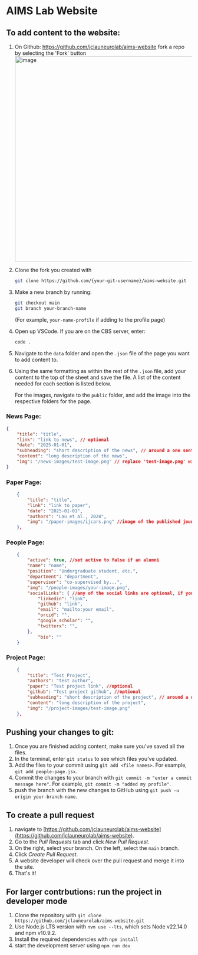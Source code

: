# AIMS Lab Website

## To add content to the website:

1. On Github: https://github.com/jclauneurolab/aims-website fork a repo by selecting the 'Fork' button
   <img width="557" alt="image" src="https://github.com/user-attachments/assets/f7c35bef-b5c0-481b-857f-a125983976ff" />

2. Clone the fork you created with 
    ```bash
    git clone https://github.com/{your-git-username}/aims-website.git
    ```

3. Make a new branch by running:
    ```bash
    git checkout main
    git branch your-branch-name
    ```
   (For example, `your-name-profile` if adding to the profile page)

4. Open up VSCode. If you are on the CBS server, enter:
    ```bash
    code .
    ```

5. Navigate to the `data` folder and open the `.json` file of the page you want to add content to.

6. Using the same formatting as within the rest of the `.json` file, add your content to the top of the sheet and save the file. A list of the content needed for each section is listed below. 

   For the images, navigate to the `public` folder, and add the image into the respective folders for the page.

### News Page:

```json
{
    "title": "title",
    "link": "link to news", // optional
    "date": "2025-01-01",
    "subheading": "short description of the news", // around a one sentence summary
    "content": "long description of the news",
    "img": "/news-images/test-image.png" // replace 'test-image.png' with the name of your image
}
```

### Paper Page:

```json
    {
        "title": "title",
        "link": "link to paper",
        "date": "2025-01-01",
        "authors": "Lau et al., 2024",
        "img": "/paper-images/ijcars.png" //image of the published jounal - optional
    },
```

### People Page: 

```json
    {
        "active": true, //set active to false if an alumni
        "name": "name",
        "position": "Undergraduate student, etc.",
        "department": "department",
        "supervisor": "co-supervised by...",
        "img": "/people-images/your-image.png",
        "socialLinks": { //any of the social links are optional, if you do not have an account delete it from this section
            "linkedin": "link",
            "github": "link",
            "email": "mailto:your email",
            "orcid": "",
            "google_scholar": "",
            "twitterx": "",
        },
            "bio": ""
    }
```

### Project Page: 

```json
    {
        "title": "Test Project",
        "authors": "test author",
        "paper": "Test project link", //optional
        "github": "Test project github", //optional
        "subheading": "short description of the project", // around a one sentence summary
        "content": "long description of the project",
        "img": "/project-images/test-image.png"
    },
```

## Pushing your changes to git:

1. Once you are finished adding content, make sure you've saved all the files. 
2. In the terminal, enter `git status` to see which files you’ve updated. 
3. Add the files to your commit using `git add <file names>`. For example, `git add people-page.jsx`. 
4. Commit the changes to your branch with `git commit -m "enter a commit message here"`. For example, `git commit -m "added my profile"`. 
5. push the branch with the new changes to GitHub using `git push -u origin your-branch-name`.

## To create a pull request

1. navigate to [https://github.com/jclauneurolab/aims-website](https://github.com/jclauneurolab/aims-website). 
2. Go to the *Pull Requests* tab and click *New Pull Request*.
3. On the right, select your branch. On the left, select the `main` branch. 
4. Click *Create Pull Request*.
5. A website developer will check over the pull request and merge it into the site.
6. That's it!

## For larger contrbutions: run the project in developer mode
1. Clone the repository with `git clone https://github.com/jclauneurolab/aims-website.git`
2. Use Node.js LTS version with `nvm use --lts`, which sets Node v22.14.0 and npm v10.9.2. 
3. Install the required dependencies with `npm install`
4. start the development server using `npm run dev`


